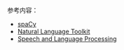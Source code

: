 参考内容：

- [spaCy](https://spacy.io/)
- [Natural Language Toolkit](https://www.nltk.org/)
- [Speech and Language Processing](https://web.stanford.edu/~jurafsky/slp3/)

